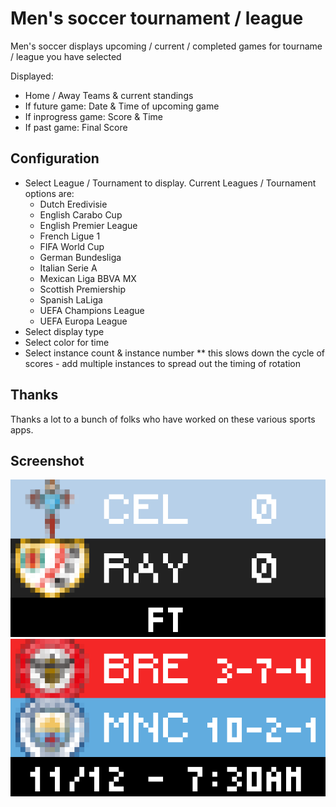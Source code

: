 # Men's soccer tournament / league

Men's soccer displays upcoming / current / completed games for tourname / league you have selected

Displayed:

- Home / Away Teams & current standings
- If future game: Date & Time of upcoming game
- If inprogress game:  Score & Time
- If past game:  Final Score

## Configuration
- Select League / Tournament to display.  Current Leagues / Tournament options are:
    * Dutch Eredivisie
    * English Carabo Cup
    * English Premier League
    * French Ligue 1
    * FIFA World Cup
    * German Bundesliga
    * Italian Serie A
    * Mexican Liga BBVA MX
    * Scottish Premiership
    * Spanish LaLiga
    * UEFA Champions League
    * UEFA Europa League
- Select display type
- Select color for time
- Select instance count & instance number **  this slows down the cycle of scores - add multiple instances to spread out the timing of rotation

## Thanks

Thanks a lot to a bunch of folks who have worked on these various sports apps.  

## Screenshot

![screenshot](soccermens.gif)
![screenshot](soccermens2.gif)
